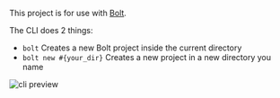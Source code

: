 This project is for use with [Bolt](https://github.com/argyleink/Bolt).

The CLI does 2 things:
- `bolt`
	Creates a new Bolt project inside the current directory
- `bolt new #{your_dir}`
	Creates a new project in a new directory you name

![cli preview](https://pbs.twimg.com/media/CGEM7m1UsAApwtR.png)
